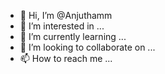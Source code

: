 - 👋 Hi, I’m @Anjuthamm
- 👀 I’m interested in ...
- 🌱 I’m currently learning ...
- 💞️ I’m looking to collaborate on ...
- 📫 How to reach me ...

<!---
Anjuthamm/Anjuthamm is a ✨ special ✨ repository because its `README.md` (this file) appears on your GitHub profile.
You can click the Preview link to take a look at your changes.
--->
